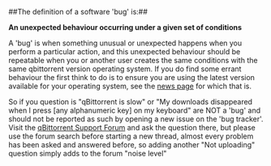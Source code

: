 ##The definition of a software 'bug' is:##

**An unexpected behaviour occurring under a given set of conditions**

A 'bug' is when something unusual or unexpected happens when you perform a particular action, and this unexpected behaviour should be repeatable when you or another user creates the same conditions with the same qbittorrent version operating system. If you do find some errant behaviour the first think to do is to ensure you are using the latest version available for your operating system, see the [news page](http://www.qbittorrent.org/news.php) for which that is.


So if you question is "qBittorrent is slow" or "My downloads disappeared when I press [any alphanumeric key] on my keyboard"  are NOT a  'bug' and should not be reported as such by opening a new issue on the 'bug tracker'. Visit the [qBittorrent Support Forum](forum.qbittorrent.org) and ask the question there, but please use the forum search before starting a new thread, almost every problem has been asked and answered before, so  adding another "Not uploading" question simply adds to the forum "noise level"
